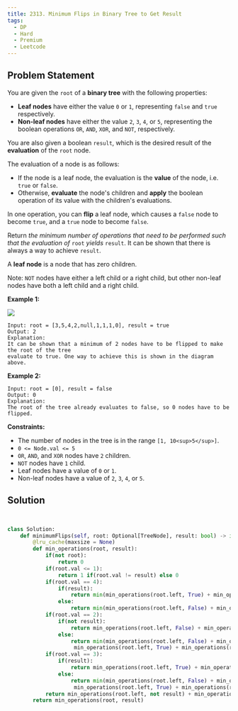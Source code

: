 ```yaml
---
title: 2313. Minimum Flips in Binary Tree to Get Result
tags:
  - DP
  - Hard
  - Premium
  - Leetcode
---
```


## Problem Statement

You are given the `root` of a **binary tree** with the following properties:

- **Leaf nodes** have either the value `0` or `1`, representing `false` and `true` respectively.
- **Non-leaf nodes** have either the value `2`, `3`, `4`, or `5`, representing the boolean operations `OR`, `AND`, `XOR`, and `NOT`, respectively.

You are also given a boolean `result`, which is the desired result of the **evaluation** of the `root` node.

The evaluation of a node is as follows:

- If the node is a leaf node, the evaluation is the **value** of the node, i.e. `true` or `false`.
- Otherwise, **evaluate** the node's children and **apply** the boolean operation of its value with the children's evaluations.

In one operation, you can **flip** a leaf node, which causes a `false` node to become `true`, and a `true` node to become `false`.

Return _the minimum number of operations that need to be performed such that the evaluation of_ `root` _yields_ `result`. It can be shown that there is always a way to achieve `result`.

A **leaf node** is a node that has zero children.

Note: `NOT` nodes have either a left child or a right child, but other non-leaf nodes have both a left child and a right child.

**Example 1:**

![](https://assets.leetcode.com/uploads/2022/06/20/operationstree.png)

```
Input: root = [3,5,4,2,null,1,1,1,0], result = true
Output: 2
Explanation:
It can be shown that a minimum of 2 nodes have to be flipped to make the root of the tree
evaluate to true. One way to achieve this is shown in the diagram above.

```

**Example 2:**

```
Input: root = [0], result = false
Output: 0
Explanation:
The root of the tree already evaluates to false, so 0 nodes have to be flipped.

```

**Constraints:**

- The number of nodes in the tree is in the range `[1, 10<sup>5</sup>]`.
- `0 <= Node.val <= 5`
- `OR`, `AND`, and `XOR` nodes have `2` children.
- `NOT` nodes have `1` child.
- Leaf nodes have a value of `0` or `1`.
- Non-leaf nodes have a value of `2`, `3`, `4`, or `5`.

## Solution

```python


class Solution:
    def minimumFlips(self, root: Optional[TreeNode], result: bool) -> int:
        @lru_cache(maxsize = None)
        def min_operations(root, result):
            if(not root):
                return 0
            if(root.val <= 1):
                return 1 if(root.val != result) else 0
            if(root.val == 4):
                if(result):
                    return min(min_operations(root.left, True) + min_operations(root.right, False), min_operations(root.left, False) + min_operations(root.right, True))
                else:
                    return min(min_operations(root.left, False) + min_operations(root.right, False), min_operations(root.left, True) + min_operations(root.right, True))
            if(root.val == 2):
                if(not result):
                    return min_operations(root.left, False) + min_operations(root.right, False)
                else:
                    return min(min_operations(root.left, False) + min_operations(root.right, True), min_operations(root.left, True) + min_operations(root.right, True),
                     min_operations(root.left, True) + min_operations(root.right, False))
            if(root.val == 3):
                if(result):
                    return min_operations(root.left, True) + min_operations(root.right, True)
                else:
                    return min(min_operations(root.left, False) + min_operations(root.right, True), min_operations(root.left, False) + min_operations(root.right, False),
                     min_operations(root.left, True) + min_operations(root.right, False))
            return min_operations(root.left, not result) + min_operations(root.right, not result)
        return min_operations(root, result)

```
